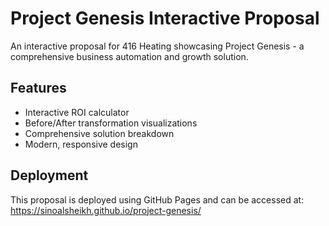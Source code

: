# Project Genesis Interactive Proposal

An interactive proposal for 416 Heating showcasing Project Genesis - a comprehensive business automation and growth solution.

## Features

- Interactive ROI calculator
- Before/After transformation visualizations
- Comprehensive solution breakdown
- Modern, responsive design

## Deployment

This proposal is deployed using GitHub Pages and can be accessed at: https://sinoalsheikh.github.io/project-genesis/
